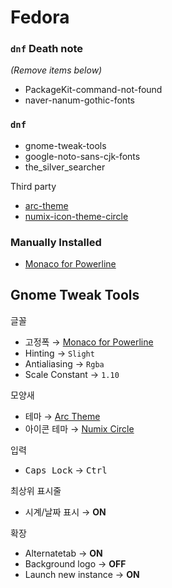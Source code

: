 Fedora
========

### `dnf` Death note
*(Remove items below)*

- PackageKit-command-not-found
- naver-nanum-gothic-fonts

### `dnf`
- gnome-tweak-tools
- google-noto-sans-cjk-fonts
- the_silver_searcher

Third party

- [arc-theme][Arc Theme]
- [numix-icon-theme-circle][numix]

### Manually Installed
- [Monaco for Powerline]

Gnome Tweak Tools
--------
글꼴

- 고정폭 &rarr; [Monaco for Powerline]
- Hinting &rarr; `Slight`
- Antialiasing &rarr; `Rgba`
- Scale Constant &rarr; `1.10`

모양새

- 테마 &rarr; [Arc Theme]
- 아이콘 테마 &rarr; [Numix Circle][numix]

입력

- <kbd>Caps Lock</kbd> &rarr; <kbd>Ctrl</kbd>

최상위 표시줄

- 시계/날짜 표시 &rarr; **ON**

확장

- Alternatetab &rarr; **ON**
- Background logo &rarr; **OFF**
- Launch new instance &rarr; **ON**

[Monaco for Powerline]: https://gist.github.com/simnalamburt/90965dcb09cec6b82320/raw/58a9f61143273d5226be352d2c29ecf738e5bffd/monaco-powerline.otf
[Arc Theme]: https://github.com/horst3180/Arc-theme
[numix]: https://github.com/sspreitzer/numix-specs
